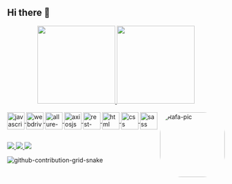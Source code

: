 ## Hi there 👋

<!--
**Diegocortes15/Diegocortes15** is a ✨ _special_ ✨ repository because its `README.md` (this file) appears on your GitHub profile.

Here are some ideas to get you started:

- 🔭 I’m currently working on ...
- 🌱 I’m currently learning ...
- 👯 I’m looking to collaborate on ...
- 🤔 I’m looking for help with ...
- 💬 Ask me about ...
- 📫 How to reach me: ...
- 😄 Pronouns: ...
- ⚡ Fun fact: ...

-->
<a href="https://github.com/Diegocortes15" target="_blank">
  
  <div align="center">
      <img height="180em" src="https://github-readme-stats.vercel.app/api?username=diegocortes15&show_icons=true&theme=radical&include_all_commits=true&count_private=true"/>
      <img height="180em" src="https://github-readme-stats.vercel.app/api/top-langs/?username=diegocortes15&layout=compact&langs_count=7&theme=radical"/>
  </div>

  <div style="display: inline_block"><br>
    <img align="center" width="40" height="40" src="https://cdn.jsdelivr.net/gh/devicons/devicon/icons/javascript/javascript-original.svg" alt="javascript">
    <img align="center" width="40" height="40" src="https://asset.brandfetch.io/idV7ZoyErg/idTRnjKtRG.png" alt="webdriverio">
    <img align="center" width="40" height="40" src="https://avatars.githubusercontent.com/u/5879127?s=200&v=4" alt="allure-report">
    <img align="center" width="40" height="40" src="https://bestofjs.org/logos/axios.dark.svg" alt="axiosjs">
    <img align="center" width="40" height="40" src="https://avatars.githubusercontent.com/u/19369327?s=280&v=4" alt="rest-assured"/>
    <img align="center" width="40" height="40" src="https://cdn.jsdelivr.net/gh/devicons/devicon/icons/html5/html5-original.svg" alt="html">
    <img align="center" width="40" height="40" src="https://cdn.jsdelivr.net/gh/devicons/devicon/icons/css3/css3-original.svg" alt="css">
    <img align="center" width="40" height="40" src="https://cdn.jsdelivr.net/gh/devicons/devicon/icons/sass/sass-original.svg" alt="sass">
    <img align="right" alt="Rafa-pic" height="150" style="border-radius:50px;" src="https://user-images.githubusercontent.com/60171460/196604572-a35e8977-790a-4d93-b241-151c26c53c36.jpg?width=676&height=676">
  </div>

</a>  

## 

<div>
  
  <a href="mailto: cortesroadiegoalejandro@gmail.com" target="_blank">
    <img src="https://img.shields.io/badge/Gmail-D14836?style=for-the-badge&logo=gmail&logoColor=white">
  </a>
    
  <a href="https://github.com/Diegocortes15" target="_blank">
    <img src="https://img.shields.io/badge/GitHub-100000?style=for-the-badge&logo=github&logoColor=white">
  </a>
  
  <a href="https://www.linkedin.com/in/diego-alejandro-cort%C3%A9s-roa-3aab85208/" target="_blank">
    <img src="https://img.shields.io/badge/LinkedIn-0077B5?style=for-the-badge&logo=linkedin&logoColor=white">
  </a>
  
</div>


  ![github-contribution-grid-snake](https://user-images.githubusercontent.com/60171460/174935641-5d0bdf4f-e5b5-4218-a980-ee93fd8a1baa.svg)
